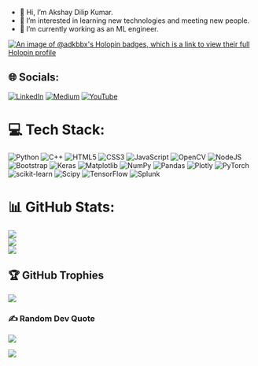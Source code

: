 - 👋 Hi, I’m Akshay Dilip Kumar.
- 👀 I’m interested in learning new technologies and meeting new people. 
- 🌱 I’m currently working as an ML engineer.

[![An image of @adkbbx's Holopin badges, which is a link to view their full Holopin profile](https://holopin.me/adkbbx)](https://holopin.io/@adkbbx)


## 🌐 Socials:
[![LinkedIn](https://img.shields.io/badge/LinkedIn-%230077B5.svg?logo=linkedin&logoColor=white)](https://linkedin.com/in/akshaydilipkumar) [![Medium](https://img.shields.io/badge/Medium-12100E?logo=medium&logoColor=white)](https://medium.com/@@akshaydilipkumar) [![YouTube](https://img.shields.io/badge/YouTube-%23FF0000.svg?logo=YouTube&logoColor=white)](https://youtube.com/@AkshayDilipKumar) 

# 💻 Tech Stack:
![Python](https://img.shields.io/badge/python-3670A0?style=for-the-badge&logo=python&logoColor=ffdd54) ![C++](https://img.shields.io/badge/c++-%2300599C.svg?style=for-the-badge&logo=c%2B%2B&logoColor=white) ![HTML5](https://img.shields.io/badge/html5-%23E34F26.svg?style=for-the-badge&logo=html5&logoColor=white) ![CSS3](https://img.shields.io/badge/css3-%231572B6.svg?style=for-the-badge&logo=css3&logoColor=white) ![JavaScript](https://img.shields.io/badge/javascript-%23323330.svg?style=for-the-badge&logo=javascript&logoColor=%23F7DF1E) ![OpenCV](https://img.shields.io/badge/opencv-%23white.svg?style=for-the-badge&logo=opencv&logoColor=white) ![NodeJS](https://img.shields.io/badge/node.js-6DA55F?style=for-the-badge&logo=node.js&logoColor=white) ![Bootstrap](https://img.shields.io/badge/bootstrap-%238511FA.svg?style=for-the-badge&logo=bootstrap&logoColor=white) ![Keras](https://img.shields.io/badge/Keras-%23D00000.svg?style=for-the-badge&logo=Keras&logoColor=white) ![Matplotlib](https://img.shields.io/badge/Matplotlib-%23ffffff.svg?style=for-the-badge&logo=Matplotlib&logoColor=black) ![NumPy](https://img.shields.io/badge/numpy-%23013243.svg?style=for-the-badge&logo=numpy&logoColor=white) ![Pandas](https://img.shields.io/badge/pandas-%23150458.svg?style=for-the-badge&logo=pandas&logoColor=white) ![Plotly](https://img.shields.io/badge/Plotly-%233F4F75.svg?style=for-the-badge&logo=plotly&logoColor=white) ![PyTorch](https://img.shields.io/badge/PyTorch-%23EE4C2C.svg?style=for-the-badge&logo=PyTorch&logoColor=white) ![scikit-learn](https://img.shields.io/badge/scikit--learn-%23F7931E.svg?style=for-the-badge&logo=scikit-learn&logoColor=white) ![Scipy](https://img.shields.io/badge/SciPy-%230C55A5.svg?style=for-the-badge&logo=scipy&logoColor=%white) ![TensorFlow](https://img.shields.io/badge/TensorFlow-%23FF6F00.svg?style=for-the-badge&logo=TensorFlow&logoColor=white) ![Splunk](https://img.shields.io/badge/splunk-%23000000.svg?style=for-the-badge&logo=splunk&logoColor=white)


# 📊 GitHub Stats:
![](https://github-readme-stats.vercel.app/api?username=adkbbx&theme=dark&hide_border=false&include_all_commits=true&count_private=true)<br/>
![](https://github-readme-streak-stats.herokuapp.com/?user=adkbbx&theme=dark&hide_border=false)<br/>
![](https://github-readme-stats.vercel.app/api/top-langs/?username=adkbbx&theme=dark&hide_border=false&include_all_commits=true&count_private=true&layout=compact)

## 🏆 GitHub Trophies
![](https://github-profile-trophy.vercel.app/?username=adkbbx&theme=onedark&no-frame=false&no-bg=true&margin-w=4)

### ✍️ Random Dev Quote
![](https://quotes-github-readme.vercel.app/api?type=horizontal&theme=dark)

[![](https://visitcount.itsvg.in/api?id=adkbbx&icon=0&color=0)](https://visitcount.itsvg.in)

<!-- Proudly created with GPRM ( https://gprm.itsvg.in ) -->

<!---
adkbbx/adkbbx is a ✨ special ✨ repository because its `README.md` (this file) appears on your GitHub profile.
You can click the Preview link to take a look at your changes.
--->
